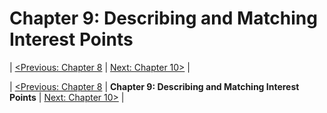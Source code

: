 
Chapter 9: Describing and Matching Interest Points
==================================================

| [<Previous: Chapter 8][chapter08] |  [Next: Chapter 10>][chapter10] |



| [<Previous: Chapter 8][chapter08] | **Chapter 9: Describing and Matching Interest Points** | [Next: Chapter 10>][chapter10] |

[chapter08]: /OpenCV_Cookbook/src/main/scala/opencv_cookbook/chapter08
[chapter10]: /OpenCV_Cookbook/src/main/scala/opencv_cookbook/chapter10